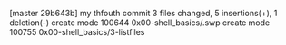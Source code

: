 [master 29b643b] my thfouth commit
 3 files changed, 5 insertions(+), 1 deletion(-)
 create mode 100644 0x00-shell_basics/.swp
 create mode 100755 0x00-shell_basics/3-listfiles
